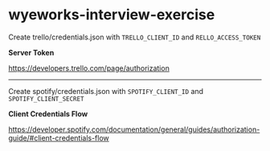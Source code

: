 # wyeworks-interview-exercise

Create trello/credentials.json with `TRELLO_CLIENT_ID` and `RELLO_ACCESS_TOKEN`

**Server Token**

https://developers.trello.com/page/authorization

---

Create spotify/credentials.json with `SPOTIFY_CLIENT_ID` and `SPOTIFY_CLIENT_SECRET`

**Client Credentials Flow**

https://developer.spotify.com/documentation/general/guides/authorization-guide/#client-credentials-flow
